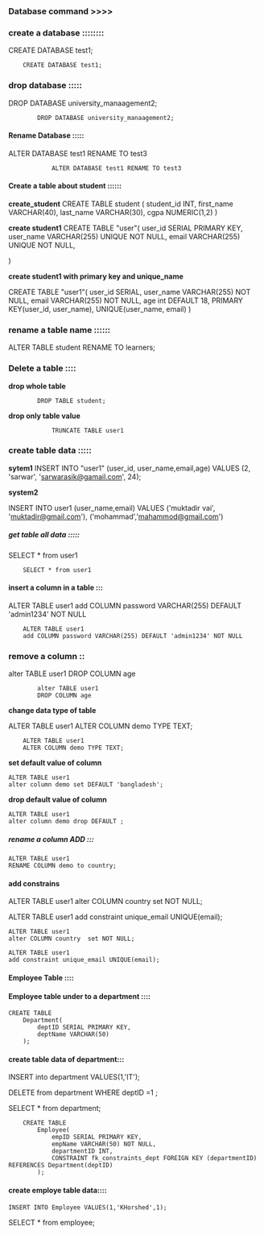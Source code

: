 ### Database command >>>>

### create a database ::::::::

CREATE DATABASE test1;

        CREATE DATABASE test1;

### drop database :::::

DROP DATABASE university_manaagement2;

            DROP DATABASE university_manaagement2;

#### Rename Database :::::

ALTER DATABASE test1 RENAME TO test3

                ALTER DATABASE test1 RENAME TO test3


#### Create a table about student ::::::


**create_student**
CREATE TABLE student (
    student_id INT,
    first_name VARCHAR(40),
    last_name VARCHAR(30),
    cgpa NUMERIC(1,2)
)

**create student1**
CREATE TABLE "user"(
    user_id SERIAL PRIMARY KEY,
    user_name VARCHAR(255) UNIQUE NOT NULL,
    email VARCHAR(255) UNIQUE NOT NULL,
  
)

**create student1 with primary key and unique_name**

CREATE TABLE "user1"(
    user_id SERIAL,
    user_name VARCHAR(255) NOT NULL,
    email VARCHAR(255) NOT NULL,
    age int DEFAULT 18,
    PRIMARY KEY(user_id, user_name),
    UNIQUE(user_name, email)
)


### rename a table name ::::::

 ALTER TABLE student RENAME TO learners;


### Delete a table ::::

**drop whole table**

            DROP TABLE student;

**drop only table value**

                TRUNCATE TABLE user1

              


### create table data :::::

**sytem1**
INSERT INTO "user1" (user_id, user_name,email,age) VALUES (2, 'sarwar', 'sarwarasik@gamail.com', 24);


**system2**

INSERT INTO user1 (user_name,email) 
VALUES
('muktadir vai', 'muktadir@gmail.com'),
('mohammad','mahammod@gmail.com')

 
##### get table all  data :::::

SELECT * from user1             

        SELECT * from user1


#### insert a column in a table :::
ALTER TABLE user1 
add COLUMN password VARCHAR(255) DEFAULT 'admin1234' NOT NULL


        ALTER TABLE user1 
        add COLUMN password VARCHAR(255) DEFAULT 'admin1234' NOT NULL


### remove a column ::
alter TABLE user1
DROP COLUMN age

            
            alter TABLE user1
            DROP COLUMN age



**change data type of table**

ALTER TABLE user1
  ALTER COLUMN demo TYPE TEXT;

        
        ALTER TABLE user1
        ALTER COLUMN demo TYPE TEXT;

**set default value of column**

    ALTER TABLE user1
    alter column demo set DEFAULT 'bangladesh';

**drop default value of column**

    ALTER TABLE user1
    alter column demo drop DEFAULT ;


##### rename a column ADD :::

    ALTER TABLE user1
    RENAME COLUMN demo to country;



#### add constrains

ALTER TABLE user1
alter COLUMN country  set NOT NULL;


ALTER TABLE user1
add constraint unique_email UNIQUE(email);


    ALTER TABLE user1
    alter COLUMN country  set NOT NULL;

    ALTER TABLE user1
    add constraint unique_email UNIQUE(email);




#### Employee Table ::::

####  Employee table under to a department ::::

    CREATE TABLE
        Department(
            deptID SERIAL PRIMARY KEY,
            deptName VARCHAR(50)
        );

#### create table data of department:::

INSERT into department VALUES(1,'IT');

DELETE from department  WHERE deptID =1 ;

SELECT * from department;

        CREATE TABLE
            Employee(
                empID SERIAL PRIMARY KEY,
                empName VARCHAR(50) NOT NULL,
                departmentID INT,
                CONSTRAINT fk_constraints_dept FOREIGN KEY (departmentID) REFERENCES Department(deptID)
            );


#### create employe table data::::
    INSERT INTO Employee VALUES(1,'KHorshed',1);


SELECT * from employee;


